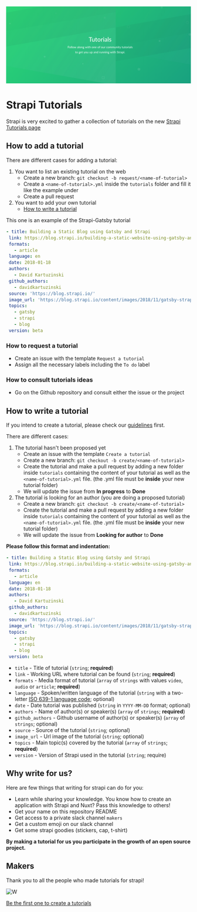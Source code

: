 ![](/assets/banner.png)
# Strapi Tutorials

Strapi is very excited to gather a collection of tutorials on the new [Strapi Tutorials page](https://www.strapi.io/tutorials)

## How to add a tutorial
There are different cases for adding a tutorial:
  1. You want to list an existing tutorial on the web
      - Create a new branch: `git checkout -b request/<name-of-tutorial>`
      - Create a `<name-of-tutorial>.yml` inside the `tutorials` folder and fill it like the example under
      - Create a pull request
  2. You want to add your own tutorial
      - [How to write a tutorial](#how-to-write-a-tutorial)


This one is an example of the Strapi-Gatsby tutorial
 ```yaml
- title: Building a Static Blog using Gatsby and Strapi
  link: https://blog.strapi.io/building-a-static-website-using-gatsby-and-strapi/
  formats:
    - article
  language: en
  date: 2018-01-18
  authors:
    - David Kartuzinski
  github_authors:
    - davidkartuzinski
  source: 'https://blog.strapi.io/'
  image_url: 'https://blog.strapi.io/content/images/2018/11/gatsby-strapi.png'
  topics:
    - gatsby
    - strapi
    - blog
  version: beta
```

### How to request a tutorial
  - Create an issue with the template `Request a tutorial`
  - Assign all the necessary labels including the `To do` label

### How to consult tutorials ideas
  - Go on the Github repository and consult either the issue or the project

## How to write a tutorial
If you intend to create a tutorial, please check our [guidelines](https://github.com/Mcastres/tutorials/blob/master/GUIDELINES.md) first.

There are different cases:

  1. The tutorial hasn't been proposed yet
      - Create an issue with the template `Create a tutorial`
      - Create a new branch: `git checkout -b create/<name-of-tutorial>`
      - Create the tutorial and make a pull request by adding a new folder inside `tutorials` containing the content of your tutorial as well as the `<name-of-tutorial>.yml` file. (the .yml file must be **inside** your new tutorial folder)
      - We will update the issue from **In progress** to **Done**
  2. The tutorial is looking for an author (you are doing a proposed tutorial)
      - Create a new branch: `git checkout -b create/<name-of-tutorial>`
      - Create the tutorial and make a pull request by adding a new folder inside `tutorials` containing the content of your tutorial as well as the `<name-of-tutorial>.yml` file. (the .yml file must be **inside** your new tutorial folder)
      - We will update the issue from **Looking for author** to **Done**

**Please follow this format and indentation:**

```yaml
- title: Building a Static Blog using Gatsby and Strapi
 link: https://blog.strapi.io/building-a-static-website-using-gatsby-and-strapi/
 formats:
   - article
 language: en
 date: 2018-01-18
 authors:
   - David Kartuzinski
 github_authors:
   - davidkartuzinski
 source: 'https://blog.strapi.io/'
 image_url: 'https://blog.strapi.io/content/images/2018/11/gatsby-strapi.png'
 topics:
   - gatsby
   - strapi
   - blog
 version: beta
```

- `title` - Title of tutorial (`string`; **required**)
- `link` - Working URL where tutorial can be found (`string`; **required**)
- `formats` - Media format of tutorial (`array` of `strings` with values `video`, `audio` or `article`; **required**)
- `language` - Spoken/written language of the tutorial (`string` with a two-letter [ISO 639-1 language code](https://en.wikipedia.org/wiki/List_of_ISO_639-1_codes); optional)
- `date` - Date tutorial was published (`string` in `YYYY-MM-DD` format; optional)
- `authors` - Name of author(s) or speaker(s) (`array` of `strings`; **required**)
- `github_authors` - Github username of author(s) or speaker(s) (`array` of `strings`; optional)
- `source` - Source of the tutorial (`string`; optional)
- `image_url` - Url image of the tutorial (`string`; optional)
- `topics` - Main topic(s) covered by the tutorial (`array` of `strings`; **required**)
- `version` - Version of Strapi used in the tutorial (`string`; require)

## Why write for us?
Here are few things that writing for strapi can do for you:
  - Learn while sharing your knowledge. You know how to create an application with Strapi and Nuxt? Pass this knowledge to others!
  - Get your name on this repository README
  - Get access to a private slack channel `makers`
  - Get a custom emoji on our slack channel
  - Get some strapi goodies (stickers, cap, t-shirt)

**By making a tutorial for us you participate in the growth of an open source project.**

## Makers
Thank you to all the people who made tutorials for strapi!

![W](https://media.giphy.com/media/g01ZnwAUvutuK8GIQn/giphy.gif)

[Be the first one to create a tutorials](https://github.com/strapi/strapi-tutorials#how-to-write-a-tutorial)
